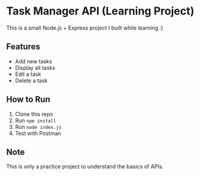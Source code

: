 # Task Manager API (Learning Project)

This is a small Node.js + Express project I built while learning :)

## Features
- Add new tasks
- Display all tasks
- Edit a task
- Delete a task

## How to Run
1. Clone this repo
2. Run `npm install`
3. Run `node index.js`
4. Test with Postman

## Note
This is only a practice project to understand the basics of APIs.
